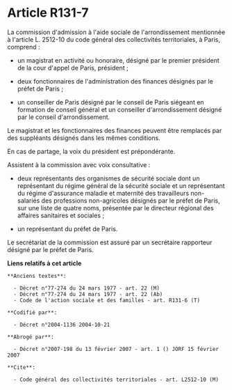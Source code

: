 # Article R131-7

La commission d'admission à l'aide sociale de l'arrondissement mentionnée à l'article L. 2512-10 du code général des
collectivités territoriales, à Paris, comprend :

- un magistrat en activité ou honoraire, désigné par le premier président de la cour d'appel de Paris, président ;

- deux fonctionnaires de l'administration des finances désignés par le préfet de Paris ;

- un conseiller de Paris désigné par le conseil de Paris siégeant en formation de conseil général et un conseiller
d'arrondissement désigné par le conseil d'arrondissement.

Le magistrat et les fonctionnaires des finances peuvent être remplacés par des suppléants désignés dans les mêmes conditions.

En cas de partage, la voix du président est prépondérante.

Assistent à la commission avec voix consultative :

- deux représentants des organismes de sécurité sociale dont un représentant du régime général de la sécurité sociale et un
représentant du régime d'assurance maladie et maternité des travailleurs non-salariés des professions non-agricoles désignés
par le préfet de Paris, sur une liste de quatre noms, présentée par le directeur régional des affaires sanitaires et
sociales ;

- un représentant du préfet de Paris.

Le secrétariat de la commission est assuré par un secrétaire rapporteur désigné par le préfet de Paris.

**Liens relatifs à cet article**

	**Anciens textes**:

	  - Décret n°77-274 du 24 mars 1977 - art. 22 (M)
	  - Décret n°77-274 du 24 mars 1977 - art. 22 (Ab)
	  - Code de l'action sociale et des familles - art. R131-6 (T)

	**Codifié par**:

	  - Décret n°2004-1136 2004-10-21

	**Abrogé par**:

	  - Décret n°2007-198 du 13 février 2007 - art. 1 () JORF 15 février 2007

	**Cite**:

	  - Code général des collectivités territoriales - art. L2512-10 (M)
